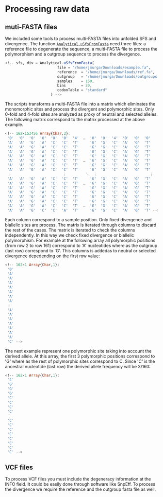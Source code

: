 # Processing raw data
## muti-FASTA files
We included some tools to process multi-FASTA files into unfolded SFS and divergence. The function [`Analytical.uSfsFromFasta`](@ref) need three files: a reference file to degenerate the sequence, a multi-FASTA file to process the polymorphism and a outgroup sequence to process the divergence.

```julia
<!-- sfs, div = Analytical.uSfsFromFasta(
                        file = "/home/jmurga/Downloads/example.fa",
                        reference  = "/home/jmurga/Downloads/ref.fa",
                        outgroup   = "/home/jmurga/Downloads/outgroups.fa",
                        samples    = 160,
                        bins       = 20,
                        codonTable = "standard"
                     ) -->
```
The scripts transforms a multi-FASTA file into a matrix which eliminates the monomorphic sites and process the divergent and polymorphic sites. Only 0-fold and 4-fold sites are analyzed as proxy of neutral and selected alleles. The following matrix correspond to the matrix processed at the above example.

```julia
<!-- 162×153456 Array{Char,2}:
 '0'  '0'  '0'  '0'  '0'  '0'  '4'  …  '0'  '0'  '4'  '0'  '0'  '0'
 'A'  'A'  'G'  'A'  'C'  'C'  'T'     'G'  'G'  'C'  'A'  'G'  'T'
 'A'  'A'  'G'  'A'  'C'  'C'  'T'     'G'  'G'  'C'  'A'  'G'  'T'
 'A'  'A'  'G'  'A'  'C'  'C'  'T'     'G'  'G'  'C'  'A'  'G'  'T'
 'A'  'A'  'G'  'A'  'C'  'C'  'T'     'G'  'G'  'C'  'A'  'G'  'T'
 'A'  'A'  'G'  'A'  'C'  'C'  'T'  …  'G'  'G'  'C'  'A'  'G'  'T'
 'A'  'A'  'G'  'A'  'C'  'C'  'T'     'G'  'G'  'C'  'A'  'G'  'T'
 'A'  'A'  'G'  'A'  'C'  'C'  'T'     'G'  'G'  'C'  'A'  'G'  'T'
 ⋮                        ⋮         ⋱  ⋮                        ⋮
 'A'  'A'  'G'  'A'  'C'  'C'  'T'     'G'  'G'  'C'  'A'  'G'  'T'
 'A'  'A'  'G'  'A'  'C'  'C'  'T'  …  'G'  'G'  'C'  'A'  'G'  'T'
 'A'  'A'  'G'  'A'  'C'  'C'  'T'     'G'  'G'  'C'  'A'  'G'  'T'
 'A'  'A'  'G'  'A'  'C'  'C'  'T'     'G'  'G'  'C'  'A'  'G'  'T'
 'A'  'A'  'G'  'A'  'C'  'C'  'T'     'G'  'G'  'C'  'A'  'G'  'T'
 'A'  'A'  'G'  'A'  'C'  'C'  'T'     'G'  'G'  'C'  'A'  'G'  'T'
 'A'  'A'  'G'  'A'  'C'  'C'  'T'  …  'G'  'G'  'C'  'A'  'G'  'T'
 'A'  'A'  'G'  'C'  'C'  'A'  'T'     'G'  'G'  'C'  'A'  'G'  'T' -->
```

Each column correspond to a sample position. Only fixed divergence and biallelic sites are process. The matrix is iterated through columns to discard the rest of the cases. The matrix is iterated to check the columns independently. In this way we check fixed divergence or biallelic polymorphism. For example at the following array all polymorphic positions (from row 2 to row 161) correspond to 'A' nucleotides where as the outgroup (last row) correspond to 'G'. This columns is addedas to neutral or selected divergence depedending on the first row value:
```julia
<!-- 162×1 Array{Char,1}:
 '0'
 'A'
 'A'
 'A'
 'A'
 'A'
 'A'
 'A'
 ⋮  
 'A'
 'A'
 'A'
 'A'
 'A'
 'A'
 'A'
 'C' -->
```
The next example represent one polymorphic site taking into account the derived allele. At this array, the first 3 polymorphic positions correspond to 'G' where as the rest of polymorphic sites correspond to C. Since 'C' is the ancestral nucleotide (last row) the derived allele frequency will be 3/160:
```julia
<!-- 162×1 Array{Char,1}:
 '4'
 'G'
 'G'
 'G'
 'C'
 'C'
 'C'
 'C'
 ⋮  
 'C'
 'C'
 'C'
 'C'
 'C'
 'C'
 'C'
 'C' -->
```

## VCF files
To process VCF files you must include the degeneracy information at the INFO field. It could be easily done through software like SnpEff. To process the divergence we require the reference and the outgroup fasta file as well.
